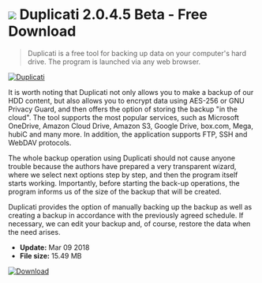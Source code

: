 # ![](https://cdn.softexe.net/static/icon/win.gif) Duplicati 2.0.4.5 Beta - Free Download

> Duplicati is a free tool for backing up data on your computer's hard drive. The program is launched via any web browser.

[![Duplicati](https://gallery.dpcdn.pl/imgc/Tools/81001/g_-_420x350_1.5_-_xc60329c6-a68b-454e-b81c-b382219410b1.jpg)](https://softexe.net/win/disks-files/data-recovery/duplicati:pRegb.html)

It is worth noting that Duplicati not only allows you to make a backup of our HDD content, but also allows you to encrypt data using AES-256 or GNU Privacy Guard, and then offers the option of storing the backup "in the cloud". The tool supports the most popular services, such as Microsoft OneDrive, Amazon Cloud Drive, Amazon S3, Google Drive, box.com, Mega, hubiC and many more. In addition, the application supports FTP, SSH and WebDAV protocols.
 
 The whole backup operation using Duplicati should not cause anyone trouble because the authors have prepared a very transparent wizard, where we select next options step by step, and then the program itself starts working. Importantly, before starting the back-up operations, the program informs us of the size of the backup that will be created.
 
 Duplicati provides the option of manually backing up the backup as well as creating a backup in accordance with the previously agreed schedule. If necessary, we can edit your backup and, of course, restore the data when the need arises.


- **Update:** Mar 09 2018
- **File size:** 15.49 MB

[![Download](https://cdn.softexe.net/static/img/download.png)](https://softexe.net/win/disks-files/data-recovery/duplicati:pRegb.html)

